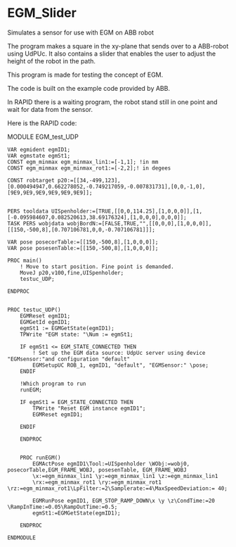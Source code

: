 # EGM_Slider
Simulates a sensor for use with EGM on ABB robot

The program makes a square in the xy-plane that sends over to a ABB-robot using UdPUc.
It also contains a slider that enables the user to adjust the height of the robot in the path. 

This program is made for testing the concept of EGM.

The code is built on the example code provided by ABB. 

In RAPID there is a waiting program, the robot stand still in one point and wait for data from the sensor.

Here is the RAPID code: 

 
MODULE EGM_test_UDP
    
    VAR egmident egmID1;
    VAR egmstate egmSt1;
    CONST egm_minmax egm_minmax_lin1:=[-1,1]; !in mm
    CONST egm_minmax egm_minmax_rot1:=[-2,2];! in degees
    
    CONST robtarget p20:=[[34,-499,123],[0.000494947,0.662278052,-0.749217059,-0.007831731],[0,0,-1,0],[9E9,9E9,9E9,9E9,9E9,9E9]];
    
    
    PERS tooldata UISpenholder:=[TRUE,[[0,0,114.25],[1,0,0,0]],[1,[-0.095984607,0.082520613,38.69176324],[1,0,0,0],0,0,0]];
    TASK PERS wobjdata wobjBordN:=[FALSE,TRUE,"",[[0,0,0],[1,0,0,0]],[[150,-500,8],[0.707106781,0,0,-0.707106781]]];
    
    VAR pose posecorTable:=[[150,-500,8],[1,0,0,0]];
    VAR pose posesenTable:=[[150,-500,8],[1,0,0,0]];

    PROC main()
        ! Move to start position. Fine point is demanded.
        MoveJ p20,v100,fine,UISpenholder;
        testuc_UDP; 
        
    ENDPROC
  
    
    PROC testuc_UDP()
        EGMReset egmID1;
        EGMGetId egmID1;
        egmSt1 := EGMGetState(egmID1);
        TPWrite "EGM state: "\Num := egmSt1;
        
        IF egmSt1 <= EGM_STATE_CONNECTED THEN
            ! Set up the EGM data source: UdpUc server using device "EGMsensor:"and configuration "default"
            EGMSetupUC ROB_1, egmID1, "default", "EGMSensor:" \pose;
        ENDIF
        
        !Which program to run
        runEGM;

        IF egmSt1 = EGM_STATE_CONNECTED THEN
            TPWrite "Reset EGM instance egmID1";
            EGMReset egmID1;
            
        ENDIF
            
        ENDPROC
        
        
        PROC runEGM()
            EGMActPose egmID1\Tool:=UISpenholder \WObj:=wobj0, posecorTable,EGM_FRAME_WOBJ, posesenTable, EGM_FRAME_WOBJ 
            \x:=egm_minmax_lin1 \y:=egm_minmax_lin1 \z:=egm_minmax_lin1
            \rx:=egm_minmax_rot1 \ry:=egm_minmax_rot1 \rz:=egm_minmax_rot1\LpFilter:=2\Samplerate:=4\MaxSpeedDeviation:= 40;
                
            EGMRunPose egmID1, EGM_STOP_RAMP_DOWN\x \y \z\CondTime:=20 \RampInTime:=0.05\RampOutTime:=0.5;
            egmSt1:=EGMGetState(egmID1);
            
        ENDPROC
 
    ENDMODULE
